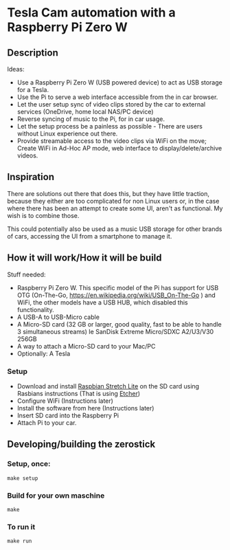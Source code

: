 # Tesla Cam automation with a Raspberry Pi Zero W

## Description

Ideas:

- Use a Raspberry Pi Zero W (USB powered device) to act as USB storage for a Tesla.
- Use the Pi to serve a web interface accessible from the in car browser.
- Let the user setup sync of video clips stored by the car to external services (OneDrive, home local NAS/PC device)
- Reverse syncing of music to the Pi, for in car usage.
- Let the setup process be a painless as possible - There are users without Linux experience out there.
- Provide streamable access to the video clips via WiFi on the move; Create WiFi in Ad-Hoc AP mode, web interface to display/delete/archive videos.

## Inspiration

There are solutions out there that does this, but they have little traction, because they either are too complicated for non Linux users or, in the case where there has been an attempt to create some UI, aren't as functional. My wish is to combine those.

This could potentially also be used as a music USB storage for other brands of cars, accessing the UI from a smartphone to manage it.

## How it will work/How it will be build

Stuff needed:

- Raspberry Pi Zero W. This specific model of the Pi has support for USB OTG (On-The-Go, https://en.wikipedia.org/wiki/USB_On-The-Go ) and WiFi, the other models have a USB HUB, which disabled this functionality.
- A USB-A to USB-Micro cable
- A Micro-SD card (32 GB or larger, good quality, fast to be able to handle 3 simultaneous streams) Ie SanDisk Extreme Micro/SDXC A2/U3/V30 256GB
- A way to attach a Micro-SD card to your Mac/PC
- Optionally: A Tesla

### Setup

- Download and install [Raspbian Stretch Lite](https://downloads.raspberrypi.org/raspbian_lite_latest) on the SD card using Rasbians instructions (That is using [Etcher](https://www.balena.io/etcher/))
- Configure WiFi (Instructions later)
- Install the software from here (Instructions later)
- Insert SD card into the Raspberry Pi
- Attach Pi to your car.


## Developing/building the zerostick

### Setup, once:

```
make setup
```

### Build for your own maschine

```
make
```

### To run it

```
make run
```
